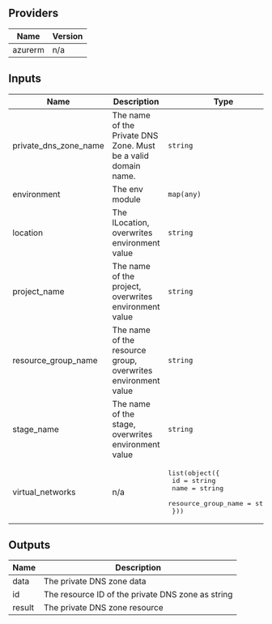 ## Providers

| Name | Version |
|------|---------|
| azurerm | n/a |

## Inputs

| Name | Description | Type | Default | Required |
|------|-------------|------|---------|:--------:|
| private\_dns\_zone\_name | The name of the Private DNS Zone. Must be a valid domain name. | `string` | n/a | yes |
| environment | The env module | `map(any)` | `{}` | no |
| location | The lLocation, overwrites environment value | `string` | `"*"` | no |
| project\_name | The name of the project, overwrites environment value | `string` | `"*"` | no |
| resource\_group\_name | The name of the resource group, overwrites environment value | `string` | `"*"` | no |
| stage\_name | The name of the stage, overwrites environment value | `string` | `"*"` | no |
| virtual\_networks | n/a | <pre>list(object({<br>    id                  = string<br>    name                = string<br>    resource_group_name = string<br>  }))</pre> | `[]` | no |

## Outputs

| Name | Description |
|------|-------------|
| data | The private DNS zone data |
| id | The resource ID of the private DNS zone as string |
| result | The private DNS zone resource |

